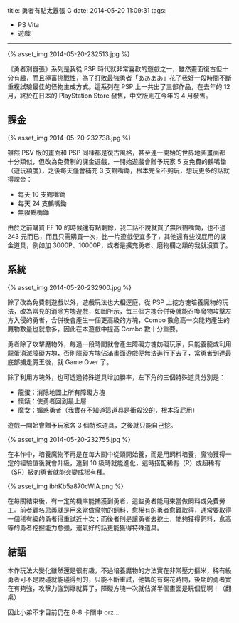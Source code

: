 title: 勇者有點太囂張 G
date: 2014-05-20 11:09:31
tags:
- PS Vita
- 遊戲
---
{% asset_img 2014-05-20-232513.jpg %}

《勇者別囂張》系列是我從 PSP 時代就非常喜歡的遊戲之一，雖然畫面復古但十分有趣，而且極富挑戰性，為了打敗最強勇者「ああああ」花了我好一段時間不斷重複試驗最佳的怪物生成方式。這系列在 PSP 上一共出了三部作品，在去年的 12 月，終於在日本的 PlayStation Store 發售，中文版則在今年的 4 月發售。

<!-- more -->

## 課金

{% asset_img 2014-05-20-232738.jpg %}

雖然 PSV 版的畫面和 PSP 同樣都是復古風格，甚至連一開始的世界地圖畫面都十分類似，但改為免費制的課金遊戲，一開始遊戲會贈予玩家 5 支免費的鶴嘴鋤（遊玩額度），之後每天僅會補充 3 支鶴嘴鋤，根本完全不夠玩，想玩更多的話就得課金：

- 每天 10 支鶴嘴鋤
- 每天 24 支鶴嘴鋤
- 無限鶴嘴鋤

由於之前購買 FF 10 的時候還有點剩餘，我二話不說就買了無限鶴嘴鋤，也不過 243 元而已，而且只需購買一次，比一片遊戲便宜多了，其他還有些沒屁用的課金道具，例如加 3000P、10000P，或者是擴充勇者、磨物欄之類的我就沒買了。

## 系統

{% asset_img 2014-05-20-232900.jpg %}

除了改為免費制遊戲以外，遊戲玩法也大相逕庭，從 PSP 上挖方塊培養魔物的玩法，改為常見的消除方塊遊戲，如圖所示，每三個方塊合併後就能召喚魔物攻擊左方入侵的勇者，合併後會產生一個更高級的方塊，Combo 數愈高一次能夠產生的魔物數量也就愈多，因此在本遊戲中提高 Combo 數十分重要。

勇者除了攻擊魔物外，每過一段時間就會產生障礙方塊妨礙玩家，只能養龍或利用龍蛋消滅障礙方塊，否則障礙方塊佔滿畫面遊戲便無法進行下去了，當勇者到達最底部擄走魔王後，就 Game Over 了。

除了利用方塊外，也可透過特殊道具增加勝率，左下角的三個特殊道具分別是：

- 龍蛋：消除地圖上所有障礙方塊
- 懷錶：使勇者回到最上層
- 魔女：媚惑勇者（我實在不知道這道具是衝殺洨的，根本沒屁用）

遊戲一開始會贈予玩家各 3 個特殊道具，之後就只能自己挖。

{% asset_img 2014-05-20-232755.jpg %}

在本作中，培養魔物不再是在每大關中從頭開始養，而是用飼料培養，魔物獲得一定的經驗值後就會升級，達到 10 級時就能進化，這時搭配稀有（R）或超稀有（SR）級的勇者就能突變成稀有種。

{% asset_img ibhKb5a870cWlA.png %}

在每關結束後，有一定的機率能捕獲到勇者，這些勇者能用來當做飼料或免費勞工。前者顧名思義就是用來當做魔物的飼料，愈稀有的勇者愈難取得，通常要取得一個稀有級的勇者得重試近十次；而後者則是讓勇者去挖土，能夠獲得飼料，愈高等的勇者挖掘能力愈強，運氣好的話更能獲得特殊道具。

## 結語

本作玩法大變化雖然還是很有趣，不過培養魔物的方法實在非常壓力摳米，稀有級勇者可不是說碰就能碰得到的，只能不斷重試，他媽的有夠花時間，後期的勇者實在有夠強，攻擊力強到爆就算了，障礙方塊一次就佔滿半個畫面是玩個屁啊！（翻桌）

因此小弟不才目前仍在 8-8 卡關中 orz...